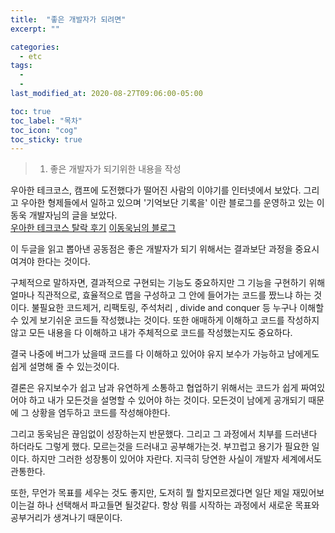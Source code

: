 ```yaml
---
title:  "좋은 개발자가 되려면"
excerpt: ""

categories:
  - etc
tags:
  - 
  - 
last_modified_at: 2020-08-27T09:06:00-05:00

toc: true
toc_label: "목차"
toc_icon: "cog"
toc_sticky: true
---
```


> 1. 좋은 개발자가 되기위한 내용을 작성

우아한 테크코스, 캠프에 도전했다가 떨어진 사람의 이야기를 인터넷에서 보았다. 그리고 우아한 형제들에서 일하고 있으며 '기억보단 기록을' 이란 블로그를 운영하고 있는 이동욱 개발자님의 글을 보았다.  
 [우아한 테크코스 탈락 후기](https://zereight.tistory.com/416)
 [이동욱님의 블로그](https://jojoldu.tistory.com/)

이 두글을 읽고 뽑아낸 공동점은 좋은 개발자가 되기 위해서는 결과보단 과정을 중요시 여겨야 한다는 것이다. 

구체적으로 말하자면, 결과적으로 구현되는 기능도 중요하지만 그 기능을 구현하기 위해 얼마나 직관적으로, 효율적으로 맵을 구성하고 그 안에 들어가는 코드를 짰느냐 하는 것이다. 불필요한 코드제거, 리팩토링, 주석처리 , divide and conquer 등 누구나 이해할 수 있게 보기쉬운 코드들 작성했냐는 것이다. 또한 애매하게 이해하고 코드를 작성하지 않고 모든 내용을 다 이해하고 내가 주체적으로 코드를 작성했는지도 중요하다. 

결국 나중에 버그가 났을때 코드를 다 이해하고 있어야 유지 보수가 가능하고 남에게도 쉽게 설명해 줄 수 있는것이다. 

결론은 유지보수가 쉽고 남과 유연하게 소통하고 협업하기 위해서는 코드가 쉽게 짜여있어야 하고 내가 모든것을 설명할 수 있어야 하는 것이다. 모든것이 남에게 공개되기 때문에 그 상황을 염두하고 코드를 작성해야한다.

그리고 동욱님은 끊임없이 성장하는지 반문했다. 그리고 그 과정에서 치부를 드러낸다 하더라도 그렇게 했다. 모르는것을 드러내고 공부해가는것. 부끄럽고 용기가 필요한 일이다. 하지만 그러한 성장통이 있어야 자란다. 지극히 당연한 사실이 개발자 세계에서도 관통한다. 

또한, 무언가 목표를 세우는 것도 좋지만, 도저히 뭘 할지모르겠다면 일단 제일 재밌어보이는걸 하나 선택해서 파고들면 될것같다. 항상 뭐를 시작하는 과정에서 새로운 목표와 공부거리가 생겨나기 때문이다.

